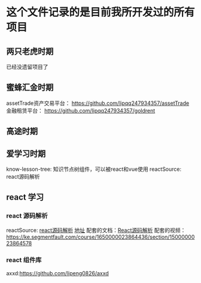 # 这个文件记录的是目前我所开发过的所有项目

## 两只老虎时期

已经没遗留项目了

## 蜜蜂汇金时期

assetTrade资产交易平台： <https://github.com/lipqq247934357/assetTrade>
金融租赁平台： <https://github.com/lipqq247934357/goldrent>

## 高途时期

## 爱学习时期

know-lesson-tree: 知识节点树组件，可以被react和vue使用
reactSource: react源码解析

## react 学习

### react 源码解析

reactSource: [react源码解析](https://github.com/lipeng0826/reactSource.git)
[地址](/Users/lipeng/Desktop/project/projectItem/reactSource/)
配套的文档：[React源码解析](https://react.iamkasong.com/)
配套的视频：<https://ke.segmentfault.com/course/1650000023864436/section/1500000023864578>

### react 组件库

axxd:<https://github.com/lipeng0826/axxd>
